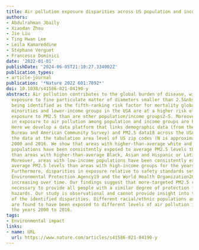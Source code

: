 ```yaml
---
title: Air pollution exposure disparities across US population and income groups
authors:
- Abdulrahman Jbaily
- Xiaodan Zhou
- Jie Liu
- Ting Hwan Lee
- Leila Kamareddine
- Stéphane Verguet
- Francesca Dominici
date: '2022-01-01'
publishDate: '2024-06-05T21:10:27.334002Z'
publication_types:
- article-journal
publication: '*Nature 2022 601:7892*'
doi: 10.1038/s41586-021-04190-y
abstract: Air pollution contributes to the global burden of disease, with ambient
  exposure to fine particulate matter of diameters smaller than 2.5&nbsp;μm (PM2.5)
  being identified as the fifth-ranking risk factor for mortality globally1. Racial/ethnic
  minorities and lower-income groups in the USA are at a higher risk of death from
  exposure to PM2.5 than are other population/income groups2–5. Moreover, disparities
  in exposure to air pollution among population and income groups are known to exist6–17.
  Here we develop a data platform that links demographic data (from the US Census
  Bureau and American Community Survey) and PM2.5 data18 across the USA. We analyse
  the data at the tabulation area level of US zip codes (N is approximately 32,000)&nbsp;between
  2000 and 2016. We show that areas with higher-than-average white and Native American
  populations have been consistently exposed to average PM2.5 levels that are lower
  than areas with higher-than-average Black, Asian and Hispanic or Latino populations.
  Moreover, areas with low-income populations have been consistently exposed to higher
  average PM2.5 levels than areas with high-income groups for the years 2004–2016.
  Furthermore, disparities in exposure relative to safety standards set by the US
  Environmental Protection Agency19 and the World Health Organization20 have been
  increasing over time. Our findings suggest that more-targeted PM2.5 reductions are
  necessary to provide all people with a similar degree of protection from environmental
  hazards. Our study is observational and cannot provide insight into the drivers
  of the identified disparities. Different racial/ethnic populations and income groups
  are found to have been exposed to different levels of air pollution in the USA during
  the years 2000 to 2016.
tags:
- Environmental impact
links:
- name: URL
  url: https://www.nature.com/articles/s41586-021-04190-y
---
```

